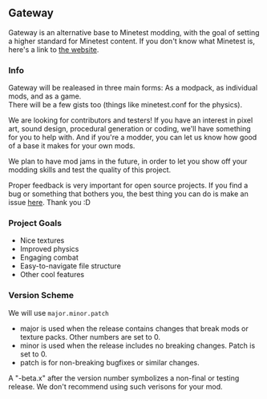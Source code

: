 ## Gateway

Gateway is an alternative base to Minetest modding, with the goal of setting a higher standard for Minetest content.  If you don't know what Minetest is, here's a link to [the website](https://minetest.net).

### Info
Gateway will be realeased in three main forms:  As a modpack, as individual mods, and as a game.<br/>
There will be a few gists too (things like minetest.conf for the physics).

We are looking for contributors and testers!  If you have an interest in pixel art, sound design, procedural generation or coding, we'll have something for you to help with.  And if you're a modder, you can let us know how good of a base it makes for your own mods.

We plan to have mod jams in the future, in order to let you show off your modding skills and test the quality of this project.

Proper feedback is very important for open source projects.  If you find a bug or something that bothers you, the best thing you can do is make an issue [here](https://github.com/LuciusofLegend/MT-Gateway/issues?q=is%3Aissue+is%3Aopen+sort%3Aupdated-desc).  Thank you :D

### Project Goals

- Nice textures
- Improved physics
- Engaging combat
- Easy-to-navigate file structure
- Other cool features

### Version Scheme

We will use `major.minor.patch`

 - major is used when the release contains changes that break mods or texture packs.  Other numbers are set to 0.
 - minor is used when the release includes no breaking changes.  Patch is set to 0.
 - patch is for non-breaking bugfixes or similar changes.
 
 A "-beta.x" after the version number symbolizes a non-final or testing release.  We don't recommend using such verisons for your mod.
